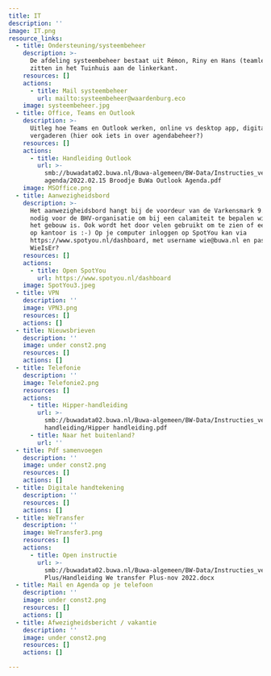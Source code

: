 ```yaml
---
title: IT
description: ''
image: IT.png
resource_links:
  - title: Ondersteuning/systeembeheer
    description: >-
      De afdeling systeembeheer bestaat uit Rémon, Riny en Hans (teamleider). Ze
      zitten in het Tuinhuis aan de linkerkant.
    resources: []
    actions:
      - title: Mail systeembeheer
        url: mailto:systeembeheer@waardenburg.eco
    image: systeembeheer.jpg
  - title: Office, Teams en Outlook
    description: >-
      Uitleg hoe Teams en Outlook werken, online vs desktop app, digitaal
      vergaderen (hier ook iets in over agendabeheer?)
    resources: []
    actions:
      - title: Handleiding Outlook
        url: >-
          smb://buwadata02.buwa.nl/Buwa-algemeen/BW-Data/Instructies_veldformulieren_handleidingen/Outlook
          agenda/2022.02.15 Broodje BuWa Outlook Agenda.pdf
    image: MSOffice.png
  - title: Aanwezigheidsbord
    description: >-
      Het aanwezigheidsbord hangt bij de voordeur van de Varkensmark 9. Het is
      nodig voor de BHV-organisatie om bij een calamiteit te bepalen wie er in
      het gebouw is. Ook wordt het door velen gebruikt om te zien of een collega
      op kantoor is :-) Op je computer inloggen op SpotYou kan via
      https://www.spotyou.nl/dashboard, met username wie@buwa.nl en password
      WieIsEr?
    resources: []
    actions:
      - title: Open SpotYou
        url: https://www.spotyou.nl/dashboard
    image: SpotYou3.jpeg
  - title: VPN
    description: ''
    image: VPN3.png
    resources: []
    actions: []
  - title: Nieuwsbrieven
    description: ''
    image: under const2.png
    resources: []
    actions: []
  - title: Telefonie
    description: ''
    image: Telefonie2.png
    resources: []
    actions:
      - title: Hipper-handleiding
        url: >-
          smb://buwadata02.buwa.nl/Buwa-algemeen/BW-Data/Instructies_veldformulieren_handleidingen/Hipper+
          handleiding/Hipper handleiding.pdf
      - title: Naar het buitenland?
        url: ''
  - title: Pdf samenvoegen
    description: ''
    image: under const2.png
    resources: []
    actions: []
  - title: Digitale handtekening
    description: ''
    resources: []
    actions: []
  - title: WeTransfer
    description: ''
    image: WeTransfer3.png
    resources: []
    actions:
      - title: Open instructie
        url: >-
          smb://buwadata02.buwa.nl/Buwa-algemeen/BW-Data/Instructies_veldformulieren_handleidingen/Wetransfer
          Plus/Handleiding We transfer Plus-nov 2022.docx
  - title: Mail en Agenda op je telefoon
    description: ''
    image: under const2.png
    resources: []
    actions: []
  - title: Afwezigheidsbericht / vakantie
    description: ''
    image: under const2.png
    resources: []
    actions: []

---
```










































